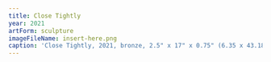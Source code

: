```yaml
---
title: Close Tightly
year: 2021
artForm: sculpture
imageFileName: insert-here.png
caption: 'Close Tightly, 2021, bronze, 2.5" x 17" x 0.75" (6.35 x 43.18 x 1.91 cm)'
---
```


